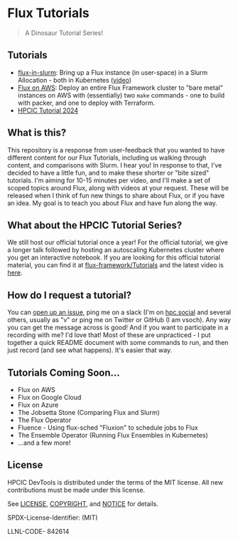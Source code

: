 # Flux Tutorials

> A Dinosaur Tutorial Series! 

## Tutorials

- [flux-in-slurm](tutorial/flux-in-slurm): Bring up a Flux instance (in user-space) in a Slurm Allocation - both in Kubernetes ([video](https://youtu.be/8ZkSLV0m7To?si=WqWKCe2jvRuTXvlJ)) 
- [Flux on AWS](tutorial/aws): Deploy an entire Flux Framework cluster to "bare metal" instances on AWS with (essentially) two `make` commands - one to build with packer, and one to deploy with Terraform.
- [HPCIC Tutorial 2024](https://youtu.be/Dt4CSZWSEJE?si=b2O7lQrJixcKh-EJ)

## What is this?

This repository is a response from user-feedback that you wanted to have different content for our Flux Tutorials, including us walking through content, and comparisons with Slurm. I hear you! In response to that, I've decided to have a little fun, and to make these shorter or "bite sized" tutorials. I'm aiming for 10-15 minutes per video, and I'll make a set of scoped topics around Flux, along with videos at your request. These will be released when I think of fun new things to share about Flux, or if you have an idea. My goal is to teach you about Flux and have fun along the way.

## What about the HPCIC Tutorial Series?

We still host our official tutorial once a year! For the official tutorial, we give a longer talk followed by hosting an autoscaling Kubernetes cluster where you get an interactive notebook. If you are looking for this official tutorial material, you can find it at [flux-framework/Tutorials](https://github.com/flux-framework/Tutorials) and the latest video is [here](https://youtu.be/Dt4CSZWSEJE?si=b2O7lQrJixcKh-EJ). 

## How do I request a tutorial?

You can [open up an issue](https://github.com/converged-computing/flux-tutorials/issues), ping me on a slack (I'm on [hpc.social](https://hpc.social) and several others, usually as "v" or ping me on Twitter or GitHub (I am vsoch). Any way you can get the message across is good! And if you want to participate in a recording with me? I'd love that! Most of these are unpracticed - I put together a quick README document with some commands to run, and then just record (and see what happens). It's easier that way.

## Tutorials Coming Soon...

 - Flux on AWS
 - Flux on Google Cloud
 - Flux on Azure
 - The Jobsetta Stone (Comparing Flux and Slurm)
 - The Flux Operator
 - Fluence - Using flux-sched "Fluxion" to schedule jobs to Flux
 - The Ensemble Operator (Running Flux Ensembles in Kubernetes)
 - ...and a few more!

## License

HPCIC DevTools is distributed under the terms of the MIT license.
All new contributions must be made under this license.

See [LICENSE](https://github.com/converged-computing/cloud-select/blob/main/LICENSE),
[COPYRIGHT](https://github.com/converged-computing/cloud-select/blob/main/COPYRIGHT), and
[NOTICE](https://github.com/converged-computing/cloud-select/blob/main/NOTICE) for details.

SPDX-License-Identifier: (MIT)

LLNL-CODE- 842614

